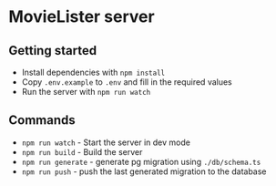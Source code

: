 # MovieLister server

## Getting started
- Install dependencies with `npm install`
- Copy `.env.example` to `.env` and fill in the required values
- Run the server with `npm run watch`

## Commands
- `npm run watch` - Start the server in dev mode
- `npm run build` - Build the server
- `npm run generate` - generate pg migration using `./db/schema.ts`
- `npm run push` - push the last generated migration to the database
